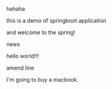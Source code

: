 hahaha

this is a demo of springboot application

and welcome to the spring!

news

hello world!!!

amend line

I'm going to buy a macbook.